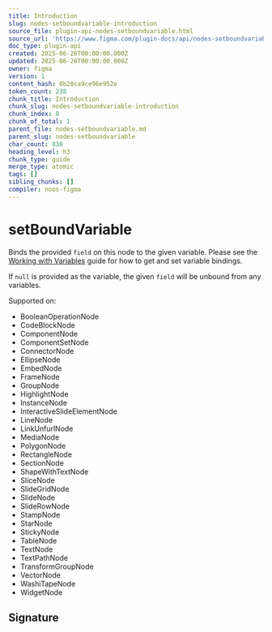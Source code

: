 ```yaml
---
title: Introduction
slug: nodes-setboundvariable-introduction
source_file: plugin-api-nodes-setboundvariable.html
source_url: 'https://www.figma.com/plugin-docs/api/nodes-setboundvariable/'
doc_type: plugin-api
created: 2025-06-26T00:00:00.000Z
updated: 2025-06-26T00:00:00.000Z
owner: figma
version: 1
content_hash: 0b28ca9ce96e952e
token_count: 238
chunk_title: Introduction
chunk_slug: nodes-setboundvariable-introduction
chunk_index: 0
chunk_of_total: 1
parent_file: nodes-setboundvariable.md
parent_slug: nodes-setboundvariable
char_count: 830
heading_level: h3
chunk_type: guide
merge_type: atomic
tags: []
sibling_chunks: []
compiler: noos-figma
---
```


# setBoundVariable

Binds the provided `field` on this node to the given variable. Please see the [Working with Variables](/plugin-docs/working-with-variables/) guide for how to get and set variable bindings.

If `null` is provided as the variable, the given `field` will be unbound from any variables.

 Supported on:

- BooleanOperationNode
- CodeBlockNode
- ComponentNode
- ComponentSetNode
- ConnectorNode
- EllipseNode
- EmbedNode
- FrameNode
- GroupNode
- HighlightNode
- InstanceNode
- InteractiveSlideElementNode
- LineNode
- LinkUnfurlNode
- MediaNode
- PolygonNode
- RectangleNode
- SectionNode
- ShapeWithTextNode
- SliceNode
- SlideGridNode
- SlideNode
- SlideRowNode
- StampNode
- StarNode
- StickyNode
- TableNode
- TextNode
- TextPathNode
- TransformGroupNode
- VectorNode
- WashiTapeNode
- WidgetNode

## Signature
